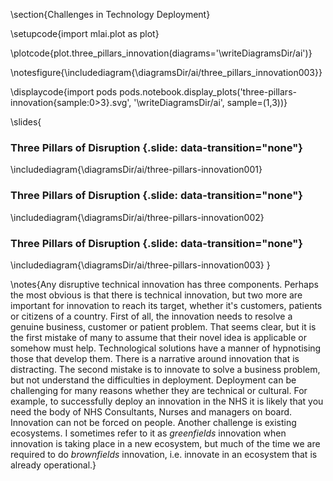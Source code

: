 \section{Challenges in Technology Deployment}

\setupcode{import mlai.plot as plot}

\plotcode{plot.three_pillars_innovation(diagrams='\writeDiagramsDir/ai')}

\notesfigure{\includediagram{\diagramsDir/ai/three_pillars_innovation003}}

\displaycode{import pods
pods.notebook.display_plots('three-pillars-innovation{sample:0>3}.svg', 
                            '\writeDiagramsDir/ai', sample=(1,3))}

\slides{
### Three Pillars of Disruption {.slide: data-transition="none"}

\includediagram{\diagramsDir/ai/three-pillars-innovation001}

### Three Pillars of Disruption {.slide: data-transition="none"}

\includediagram{\diagramsDir/ai/three-pillars-innovation002}

### Three Pillars of Disruption {.slide: data-transition="none"}

\includediagram{\diagramsDir/ai/three-pillars-innovation003}
}


\notes{Any disruptive technical innovation has three components. Perhaps the most obvious is that there is technical innovation, but two more are important for innovation to reach its target, whether it's customers, patients or citizens of a country. First of all, the innovation needs to resolve a genuine business, customer or patient problem. That seems clear, but it is the first mistake of many to assume that their novel idea is applicable or somehow must help. Technological solutions have a manner of hypnotising those that develop them. There is a narrative around innovation that is distracting. The second mistake is to innovate to solve a business problem, but not understand the difficulties in deployment. Deployment can be challenging for many reasons whether they are technical or cultural. For example, to successfully deploy an innovation in the NHS it is likely that you need the body of NHS Consultants, Nurses and managers on board. Innovation can not be forced on people. Another challenge is existing ecosystems. I sometimes refer to it as *greenfields* innovation when innovation is taking place in a new ecosystem, but much of the time we are required to do *brownfields* innovation, i.e. innovate in an ecosystem that is already operational.}
